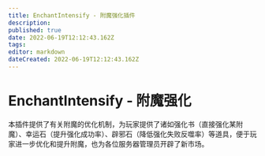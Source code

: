 ```yaml
---
title: EnchantIntensify - 附魔强化插件
description: 
published: true
date: 2022-06-19T12:12:43.162Z
tags: 
editor: markdown
dateCreated: 2022-06-19T12:12:43.162Z
---
```


# EnchantIntensify - 附魔强化
本插件提供了有关附魔的优化机制，为玩家提供了诸如强化书（直接强化某附魔）、幸运石（提升强化成功率）、辟邪石（降低强化失败反噬率）等道具，便于玩家进一步优化和提升附魔，也为各位服务器管理员开辟了新市场。
